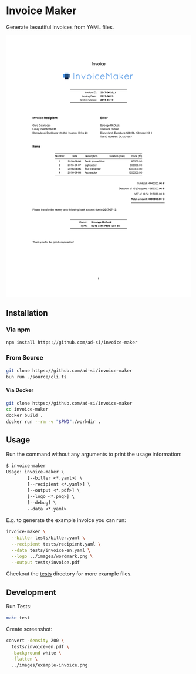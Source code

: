# Invoice Maker

Generate beautiful invoices from YAML files.

[![Example invoice](../images/example-invoice.png)](./tests/invoice-en.pdf)


## Installation

### Via npm

```sh
npm install https://github.com/ad-si/invoice-maker
```


### From Source

```sh
git clone https://github.com/ad-si/invoice-maker
bun run ./source/cli.ts
```


#### Via Docker

```sh
git clone https://github.com/ad-si/invoice-maker
cd invoice-maker
docker build .
docker run --rm -v "$PWD":/workdir .
```


## Usage

Run the command without any arguments to print the usage information:

```txt
$ invoice-maker
Usage: invoice-maker \
        [--biller <*.yaml>] \
        [--recipient <*.yaml>] \
        [--output <*.pdf>] \
        [--logo <*.png>] \
        [--debug] \
        --data <*.yaml>
```

E.g. to generate the example invoice you can run:

```sh
invoice-maker \
  --biller tests/biller.yaml \
  --recipient tests/recipient.yaml \
  --data tests/invoice-en.yaml \
  --logo ../images/wordmark.png \
  --output tests/invoice.pdf
```

Checkout the [tests](./tests) directory for more example files.


## Development

Run Tests:

```sh
make test
```

Create screenshot:

```sh
convert -density 200 \
  tests/invoice-en.pdf \
  -background white \
  -flatten \
  ../images/example-invoice.png
```
